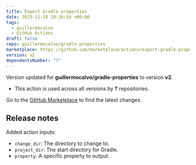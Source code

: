 ```yaml
---
title: Export Gradle properties
date: 2023-12-18 19:16:59 +00:00
tags:
  - guillermocalvo
  - GitHub Actions
draft: false
repo: guillermocalvo/gradle-properties
marketplace: https://github.com/marketplace/actions/export-gradle-properties
version: v2
dependentsNumber: "?"
---
```



Version updated for **guillermocalvo/gradle-properties** to version **v2**.
- This action is used across all versions by **?** repositories.

Go to the [GitHub Marketplace](https://github.com/marketplace/actions/export-gradle-properties) to find the latest changes.

## Release notes

Added action inputs:
- `change_dir`: The directory to change to.
- `project_dir`: The start directory for Gradle.
- `property`: A specific property to output.
